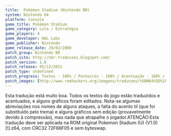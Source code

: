 ```yaml
---
title:  Pokémon Stadium (Nintendo BR)
system: Nintendo 64
platform: Console
game_title: Pokémon Stadium
game_category: Luta / Estratégia
game_players: 4
game_developer: HAL Labs
game_publisher: Nintendo
game_release_date: 29/02/2000
patch_group: Nintendo BR
patch_site: http://nbr-traducoes.blogspot.com/
patch_version: 1.0
patch_release: 05/12/2011
patch_type: undefined
patch_progress: Textos - 100% / Ponteiros - 100% / Acentuação - 100% / Gráficos - 10% / Revisão - 100%
patch_images: [http://www.romhackers.org/imagens/traducoes/%5BN64%5D%20Pokemon%20Stadium%20-%20Nintendo%20BR%20-%201.jpg,http://www.romhackers.org/imagens/traducoes/%5BN64%5D%20Pokemon%20Stadium%20-%20Nintendo%20BR%20-%202.jpg,http://www.romhackers.org/imagens/traducoes/%5BN64%5D%20Pokemon%20Stadium%20-%20Nintendo%20BR%20-%203.jpg]
---
```

Esta tradução está muito boa. Todos os textos do jogo estão traduzidos e acentuados, e alguns gráficos foram editados. Nota-se algumas abreviações nos nomes de alguns ataques, a falta do acento til (que foi substituído pelo trema) e alguns gráficos sem edição (provavelmente devido à compressão), mas nada que atrapalhe o jogador.ATENÇÃO:Esta tradução deve ser aplicada na ROM original Pokemon Stadium (U) (V1.0) [!].z64, com CRC32 72F66F05 e sem byteswap.